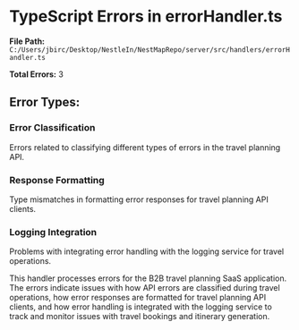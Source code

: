 # TypeScript Errors in errorHandler.ts

**File Path:** `C:/Users/jbirc/Desktop/NestleIn/NestMapRepo/server/src/handlers/errorHandler.ts`

**Total Errors:** 3

## Error Types:

### Error Classification
Errors related to classifying different types of errors in the travel planning API.

### Response Formatting
Type mismatches in formatting error responses for travel planning API clients.

### Logging Integration
Problems with integrating error handling with the logging service for travel operations.

This handler processes errors for the B2B travel planning SaaS application. The errors indicate issues with how API errors are classified during travel operations, how error responses are formatted for travel planning API clients, and how error handling is integrated with the logging service to track and monitor issues with travel bookings and itinerary generation.
